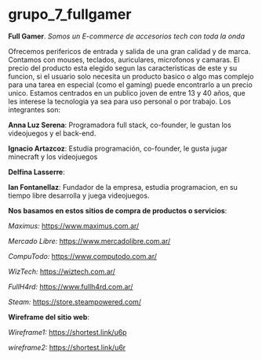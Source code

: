 # grupo_7_fullgamer
**Full Gamer**.
*Somos un E-commerce de accesorios tech con toda la onda*

Ofrecemos perifericos de entrada y salida de una gran calidad y de marca. Contamos con mouses, teclados, auriculares, microfonos y camaras. El precio del producto esta elegido segun las caracteristicas de este y su funcion, si el usuario solo necesita un producto basico o algo mas complejo para una tarea en especial (como el gaming) puede encontrarlo a un precio unico.
Estamos centrados en un publico joven de entre 13 y 40 años, que les interese la tecnologia ya sea para uso personal o por trabajo.
Los integrantes son:

**Anna Luz Serena**: Programadora full stack, co-founder, le gustan los videojuegos y el back-end.

**Ignacio Artazcoz**: Estudia programación, co-founder, le gusta jugar minecraft y los videojuegos

**Delfina Lasserre**:

**Ian Fontanellaz**: Fundador de la empresa, estudia programacion, en su tiempo libre desarrolla y juega videojuegos.

**Nos basamos en estos sitios de compra de productos o servicios**:

*Maximus:* https://www.maximus.com.ar/

*Mercado Libre:* https://www.mercadolibre.com.ar/

*CompuTodo:* https://www.computodo.com.ar/

*WizTech:* https://wiztech.com.ar/

*FullH4rd:* https://www.fullh4rd.com.ar/

*Steam:* https://store.steampowered.com/

**Wireframe del sitio web**:

*Wireframe1:* https://shortest.link/u6p

*wireframe2:* https://shortest.link/u6r
